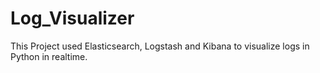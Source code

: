 # Log_Visualizer
This Project used Elasticsearch, Logstash and Kibana to visualize logs in Python in realtime.
